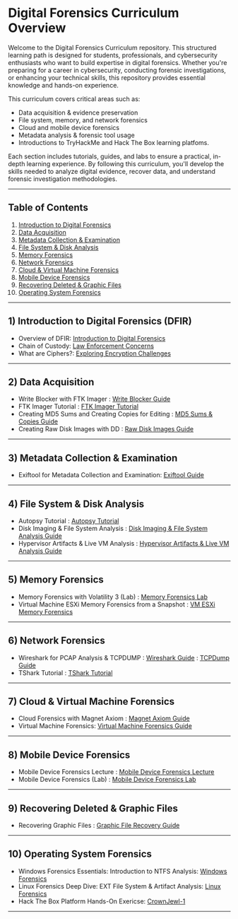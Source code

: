 # Digital Forensics Curriculum Overview

Welcome to the Digital Forensics Curriculum repository. This structured learning path is designed for students, professionals, and cybersecurity enthusiasts who want to build expertise in digital forensics. Whether you're preparing for a career in cybersecurity, conducting forensic investigations, or enhancing your technical skills, this repository provides essential knowledge and hands-on experience.

This curriculum covers critical areas such as:
- Data acquisition & evidence preservation
- File system, memory, and network forensics
- Cloud and mobile device forensics
- Metadata analysis & forensic tool usage
- Introductions to TryHackMe and Hack The Box learning platfoms.

Each section includes tutorials, guides, and labs to ensure a practical, in-depth learning experience. By following this curriculum, you'll develop the skills needed to analyze digital evidence, recover data, and understand forensic investigation methodologies.

---

## Table of Contents
1. [Introduction to Digital Forensics](#1-introduction-to-digital-forensics)
2. [Data Acquisition](#2-data-acquisition)
3. [Metadata Collection & Examination](#3-metadata-collection--examination)
4. [File System & Disk Analysis](#4-file-system--disk-analysis)
5. [Memory Forensics](#5-memory-forensics)
6. [Network Forensics](#6-network-forensics)
7. [Cloud & Virtual Machine Forensics](#7-cloud--virtual-machine-forensics)
8. [Mobile Device Forensics](#8-mobile-device-forensics)
9. [Recovering Deleted & Graphic Files](#9-recovering-deleted--graphic-files)
11. [Operating System Forensics](#10-Hack-The-Box-Sherlock-Lab)

---

## 1) Introduction to Digital Forensics (DFIR)
- Overview of DFIR: [Introduction to Digital Forensics](intro.md)
- Chain of Custody: [Law Enforcement Concerns](custody.md)
- What are Ciphers?: [Exploring Encryption Challenges](ciphers.md)

---

## 2) **Data Acquisition**

- Write Blocker with FTK Imager : [Write Blocker Guide](writeblock.md)
- FTK Imager Tutorial : [FTK Imager Tutorial](ftkimage.md)
- Creating MD5 Sums and Creating Copies for Editing : [MD5 Sums & Copies Guide](md5sum.md)
- Creating Raw Disk Images with DD : [Raw Disk Images Guide](diskdd.md)

---

## 3) **Metadata Collection & Examination**

- Exiftool for Metadata Collection and Examination: [Exiftool Guide](exif.md)

---

## 4) **File System & Disk Analysis**

- Autopsy Tutorial : [Autopsy Tutorial](autopsy.md)
- Disk Imaging & File System Analysis : [Disk Imaging & File System Analysis Guide](diskfile.md)
- Hypervisor Artifacts & Live VM Analysis : [Hypervisor Artifacts & Live VM Analysis Guide](virtual.md)

---

## 5) **Memory Forensics**

- Memory Forensics with Volatility 3 (Lab) : [Memory Forensics Lab](volatility.md)
- Virtual Machine ESXi Memory Forensics from a Snapshot : [VM ESXi Memory Forensics](esxi.md)

---

## 6) **Network Forensics**

- Wireshark for PCAP Analysis & TCPDUMP : [Wireshark Guide](wireshark.md) : [TCPDump Guide](tcpdump.md)
- TShark Tutorial : [TShark Tutorial](tshark.md)

---

## 7) **Cloud & Virtual Machine Forensics**

- Cloud Forensics with Magnet Axiom : [Magnet Axiom Guide](magnet.md)
- Virtual Machine Forensics: [Virtual Machine Forensics Guide](virtualmac.md)

---

## 8) **Mobile Device Forensics**

- Mobile Device Forensics Lecture : [Mobile Device Forensics Lecture](mobilelecture.md)
- Mobile Device Forensics (Lab) : [Mobile Device Forensics Lab](mobilelab.md)

---

## 9) **Recovering Deleted & Graphic Files**

- Recovering Graphic Files : [Graphic File Recovery Guide](graphic.md)

---

## 10) **Operating System Forensics**

- Windows Forensics Essentials: Introduction to NTFS Analysis: [Windows Forensics](windows.md)
- Linux Forensics Deep Dive: EXT File System & Artifact Analysis: [Linux Forensics](linux.md)
- Hack The Box Platform Hands-On Exericse: [CrownJewl-1](jewl.md)

---
